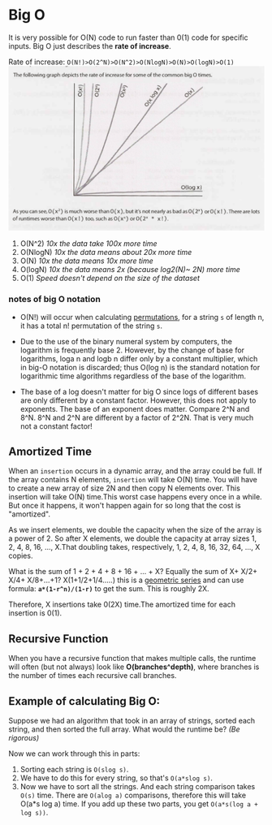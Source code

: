 # Big O

It is very possible for O(N) code to run faster than 0(1) code for specific inputs. Big O just describes the **rate of increase**.

Rate of increase: `O(N!)>O(2^N)>O(N^2)>O(NlogN)>O(N)>O(logN)>O(1)`
![image of rate of increase](bigo.png)

1. O(N^2) _10x the data take 100x more time_
2. O(NlogN) _10x the data means about 20x more time_
3. O(N) _10x the data means 10x more time_
4. O(logN) _10x the data means 2x (because log2(N)~ 2N) more time_
5. O(1) _Speed doesn't depend on the size of the dataset_

### notes of big O notation

- O(N!) will occur when calculating [permutations](https://en.wikipedia.org/wiki/Permutation#k-permutations_of_n), for a string `s` of length n, it has a total n! permutation of the string `s`.

- Due to the use of the binary numeral system by computers, the logarithm is frequently base 2. However, by the change of base for logarithms, loga n and logb n differ only by a constant multiplier, which in big-O notation is discarded; thus O(log n) is the standard notation for logarithmic time algorithms regardless of the base of the logarithm.

- The base of a log doesn't matter for big O since logs of different bases are only different by a constant factor. However, this does not apply to exponents. The base of an exponent does matter. Compare 2^N and 8^N. 8^N and 2^N are different by a factor of 2^2N. That is very much not a constant factor!

## Amortized Time

When an `insertion` occurs in a dynamic array, and the array could be full. If the array contains N elements, `insertion` will take O(N) time. You will have to create a new array of size 2N and then copy N elements over. This insertion will take O(N) time.This worst case happens every once in a while. But once it happens, it won't happen again for so long that the cost is "amortized".

As we insert elements, we double the capacity when the size of the array is a power of 2. So after X elements, we double the capacity at array sizes 1, 2, 4, 8, 16, ..., X.That doubling takes, respectively, 1, 2, 4, 8, 16, 32, 64, ..., X copies.

What is the sum of 1 + 2 + 4 + 8 + 16 + ... + X?
Equally the sum of X+ X/2+ X/4+ X/8+...+1? X(1+1/2+1/4.....)
this is a [geometric series](https://en.wikipedia.org/wiki/Geometric_progression#Geometric_series) and can use formula: **`a*(1-r^n)/(1-r)`** to get the sum.
This is roughly 2X.

Therefore, X insertions take 0(2X) time.The amortized time for each insertion is 0(1).

## Recursive Function

When you have a recursive function that makes multiple calls, the runtime will often (but not always) look like **O(branches^depth)**, where branches is the number of times each recursive call branches.

## Example of calculating Big O:

Suppose we had an algorithm that took in an array of strings, sorted each string, and then sorted the full array. What would the runtime be?
_(Be rigorous)_

Now we can work through this in parts:

1. Sorting each string is `O(slog s)`.
1. We have to do this for every string, so that's `O(a*slog s)`.
1. Now we have to sort all the strings. And each string comparison takes `O(s)` time. There are `O(alog a)` comparisons, therefore this will take O(a*s log a) time.
   If you add up these two parts, you get `O(a*s(log a + log s))`.

